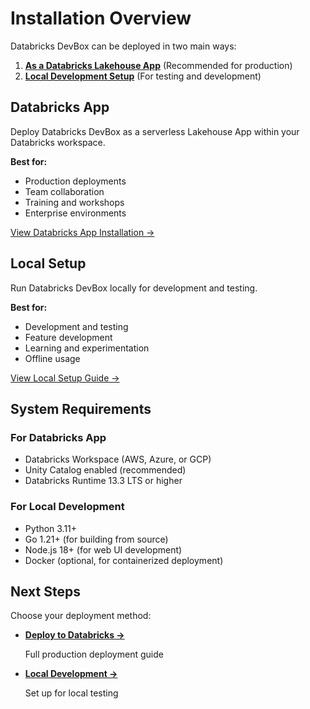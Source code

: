 # Installation Overview

Databricks DevBox can be deployed in two main ways:

1. **[As a Databricks Lakehouse App](#databricks-app)** (Recommended for production)
2. **[Local Development Setup](#local-setup)** (For testing and development)

## Databricks App

Deploy Databricks DevBox as a serverless Lakehouse App within your Databricks workspace.

**Best for:**

- Production deployments
- Team collaboration
- Training and workshops
- Enterprise environments

[View Databricks App Installation →](databricks-app.md)

## Local Setup

Run Databricks DevBox locally for development and testing.

**Best for:**

- Development and testing
- Feature development
- Learning and experimentation
- Offline usage

[View Local Setup Guide →](local-setup.md)

## System Requirements

### For Databricks App

- Databricks Workspace (AWS, Azure, or GCP)
- Unity Catalog enabled (recommended)
- Databricks Runtime 13.3 LTS or higher

### For Local Development

- Python 3.11+
- Go 1.21+ (for building from source)
- Node.js 18+ (for web UI development)
- Docker (optional, for containerized deployment)

## Next Steps

Choose your deployment method:

<div class="grid cards" markdown>

- **[Deploy to Databricks →](databricks-app.md)**

    Full production deployment guide

- **[Local Development →](local-setup.md)**

    Set up for local testing

</div>
